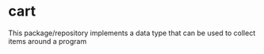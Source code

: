 # cart
This package/repository implements a data type that can be used to collect items around a program
